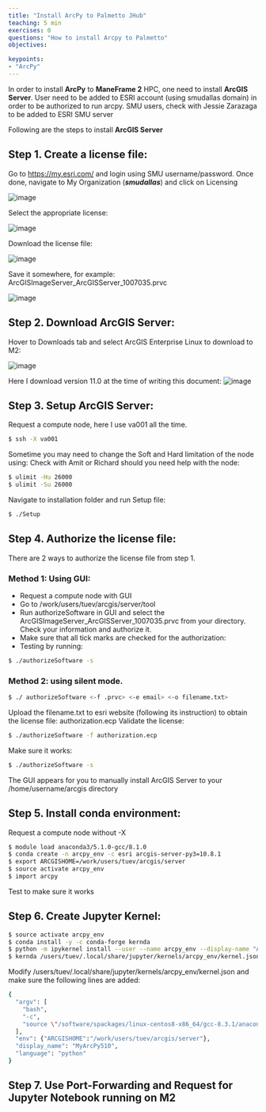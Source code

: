 ```yaml
---
title: "Install ArcPy to Palmetto JHub"
teaching: 5 min
exercises: 0
questions: "How to install Arcpy to Palmetto"
objectives:

keypoints:
- "ArcPy"
---
```



In order to install **ArcPy** to **ManeFrame 2** HPC, one need to install **ArcGIS Server**.
User need to be added to ESRI account (using smudallas domain) in order to be authorized to run arcpy. 
SMU users, check with Jessie Zarazaga to be added to ESRI SMU server

Following are the steps to install **ArcGIS Server**

## Step 1. Create a license file:

Go to https://my.esri.com/ and login using SMU username/password. Once done, navigate to My Organization (**_smudallas_**) and click on Licensing

![image](https://user-images.githubusercontent.com/43855029/230428794-745947fc-f142-45ca-825a-ef7fbac82fc8.png)

Select the appropriate license:

![image](https://user-images.githubusercontent.com/43855029/230429698-366e063a-5d4e-46dd-b08e-57b20e6230c8.png)


Download the license file:

![image](https://user-images.githubusercontent.com/43855029/230431014-6ef65726-d568-4e0e-a3a8-49c50ab569c7.png)

Save it somewhere, for example: ArcGISImageServer_ArcGISServer_1007035.prvc

![image](https://user-images.githubusercontent.com/43855029/123677857-9cb4b980-d813-11eb-961f-857840128621.png)

## Step 2. Download ArcGIS Server:

Hover to Downloads tab and select ArcGIS Enterprise Linux to download to M2:

![image](https://user-images.githubusercontent.com/43855029/230431436-e01534bc-b1c2-4bce-8508-ec4ecb9f7edc.png)

Here I download version 11.0 at the time of writing this document:
![image](https://user-images.githubusercontent.com/43855029/230431664-a8bac837-972a-4cce-abc5-d2b61c6175f4.png)


## Step 3. Setup ArcGIS Server:

Request a compute node, here I use va001 all the time.

```bash
$ ssh -X va001
```

Sometime you may need to change the Soft and Hard limitation of the node using:
Check with Amit or Richard should you need help with the node:

```bash
$ ulimit -Hu 26000
$ ulimit -Su 26000
```

Navigate to installation folder and run Setup file:

```bash
$ ./Setup
```

## Step 4. Authorize the license file:

There are 2 ways to authorize the license file from step 1.

### Method 1: Using GUI:

- Request a compute node with GUI
- Go to /work/users/tuev/arcgis/server/tool
- Run authorizeSoftware in GUI and select the ArcGISImageServer_ArcGISServer_1007035.prvc from your directory. Check your information and authorize it.
- Make sure that all tick marks are checked for the authorization:
- Testing by running:

```bash
$ ./authorizeSoftware -s
```

### Method 2: using silent mode.

```bash
$ ./ authorizeSoftware <-f .prvc> <-e email> <-o filename.txt>
```

Upload the filename.txt to esri website (following its instruction) to obtain the license file: authorization.ecp
Validate the license:

```bash
$ ./authorizeSoftware -f authorization.ecp
```

Make sure it works:

```bash
$ ./authorizeSoftware -s
```

The GUI appears for you to manually install ArcGIS Server to your /home/username/arcgis directory


## Step 5. Install conda environment:

Request a compute node without -X

```bash
$ module load anaconda3/5.1.0-gcc/8.1.0
$ conda create -n arcpy_env -c esri arcgis-server-py3=10.8.1
$ export ARCGISHOME=/work/users/tuev/arcgis/server
$ source activate arcpy_env
$ import arcpy
```

Test to make sure it works

## Step 6. Create Jupyter Kernel:

```bash
$ source activate arcpy_env
$ conda install -y -c conda-forge kernda
$ python -m ipykernel install --user --name arcpy_env --display-name "ArcPy11"
$ kernda /users/tuev/.local/share/jupyter/kernels/arcpy_env/kernel.json -o
```

Modify /users/tuev/.local/share/jupyter/kernels/arcpy_env/kernel.json and make sure the following lines are added:

```bash
{
  "argv": [
    "bash",
    "-c",
    "source \"/software/spackages/linux-centos8-x86_64/gcc-8.3.1/anaconda3-5.1.0-c3p5et4cpo7jaiahacqa3pqwhop7tiik/bin/activate\" \"/home/tuev/.conda/envs/arcpy1\" && exec /home/tuev/.conda/envs/arcpy1/bin/python -m ipykernel_launcher -f '{connection_file}' "
  ],
  "env": {"ARCGISHOME":"/work/users/tuev/arcgis/server"},
  "display_name": "MyArcPy510",
  "language": "python"
}
```

## Step 7. Use Port-Forwarding and Request for Jupyter Notebook running on M2






